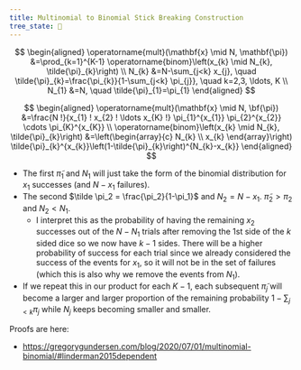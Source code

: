 ```yaml
---
title: Multinomial to Binomial Stick Breaking Construction
tree_state: 🌱
---
```


$$
\begin{aligned}
\operatorname{mult}(\mathbf{x} \mid N, \mathbf{\pi}) &=\prod_{k=1}^{K-1} \operatorname{binom}\left(x_{k} \mid N_{k}, \tilde{\pi}_{k}\right) \\
N_{k} &=N-\sum_{j<k} x_{j}, \quad \tilde{\pi}_{k}=\frac{\pi_{k}}{1-\sum_{j<k} \pi_{j}}, \quad k=2,3, \ldots, K \\
N_{1} &=N, \quad \tilde{\pi}_{1}=\pi_{1}
\end{aligned}
$$

$$
\begin{aligned}
\operatorname{mult}(\mathbf{x} \mid N, \bf{\pi}) &=\frac{N !}{x_{1} ! x_{2} ! \ldots x_{K} !} \pi_{1}^{x_{1}} \pi_{2}^{x_{2}} \cdots \pi_{K}^{x_{K}} \\
\operatorname{binom}\left(x_{k} \mid N_{k}, \tilde{\pi}_{k}\right) &=\left(\begin{array}{c}
N_{k} \\
x_{k}
\end{array}\right) \tilde{\pi}_{k}^{x_{k}}\left(1-\tilde{\pi}_{k}\right)^{N_{k}-x_{k}}
\end{aligned}
$$

- The first $\tilde \pi_1$ and $N_1$ will just take the form of the binomial distribution for $x_1$ successes (and $N-x_1$ failures).
- The second $\tilde \pi_2 = \frac{\pi_2}{1-\pi_1}$ and $N_2 = N - x_1$. $\tilde \pi_2 > \pi_2$ and $N_2 < N_1$. 
  - I interpret this as the probability of having the remaining $x_2$ successes out of the $N-N_1$ trials after removing the 1st side of the $k$ sided dice so we now have $k-1$ sides. There will be a higher probability of success for each trial since we already considered the success of the events for $x_1$, so it will not be in the set of failures (which this is also why we remove the events from $N_1$).
- If we repeat this in our product for each $K-1$, each subsequent $\tilde \pi_j$ will become a larger and larger proportion of the remaining probability $1-\sum_{j<k} \pi_{j}$ while $N_j$ keeps becoming smaller and smaller.



Proofs are here:

- https://gregorygundersen.com/blog/2020/07/01/multinomial-binomial/#linderman2015dependent